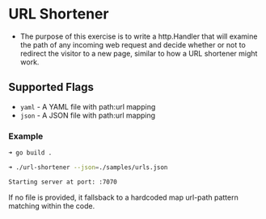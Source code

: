 # URL Shortener

- The purpose of this exercise is to write a http.Handler that will examine the path of any incoming web request and decide whether or not to redirect the visitor to a new page, similar to how a URL shortener might work.

## Supported Flags

- `yaml` - A YAML file with path:url mapping
- `json` - A JSON file with path:url mapping

### Example

```bash
➜ go build .

➜ ./url-shortener --json=./samples/urls.json

Starting server at port: :7070
```

If no file is provided, it fallsback to a hardcoded map url-path pattern matching within the code.
